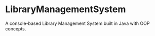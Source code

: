 # LibraryManagementSystem
A console-based Library Management System built in Java with OOP concepts.
